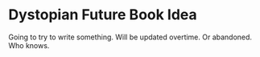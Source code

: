 # Dystopian Future Book Idea
Going to try to write something. Will be updated overtime. Or abandoned. Who knows. 
